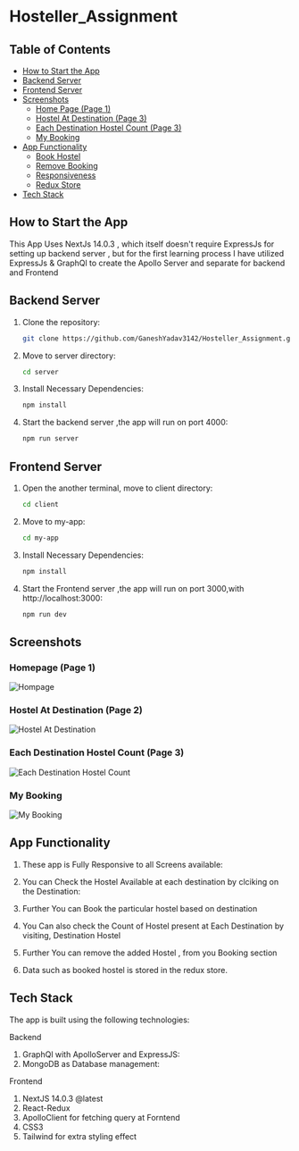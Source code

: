 # Hosteller_Assignment


## Table of Contents

- [How to Start the App](#how-to-start-the-app)
- [Backend Server](#backend-server)
- [Frontend Server](#frontend-server)
- [Screenshots](#screenshots)
  - [Home Page (Page 1)](#home-page)
  - [Hostel At Destination (Page 3)](#hostel-at-destination)
  - [Each Destination Hostel Count (Page 3)](#each-destination-hostel-count)
  - [My Booking](#my-booking)
- [App Functionality](#app-functionality)
  - [Book Hostel](#book-hostel)
  - [Remove Booking](#remove-booking)
  - [Responsiveness](#responsiveness)
  - [Redux Store](#reduc-store)
- [Tech Stack](#tech-stack)

## How to Start the App

This App Uses NextJs 14.0.3 , which itself doesn't require ExpressJs for setting up backend server , but for the first learning process I have utilized ExpressJs & GraphQl to create the 
Apollo Server and separate for backend and Frontend

## Backend Server

1. Clone the repository:

   ```bash
   git clone https://github.com/GaneshYadav3142/Hosteller_Assignment.git

2. Move to server directory: 
   
   ```bash
   cd server

3. Install Necessary Dependencies: 

    ```bash
   npm install

4. Start the backend server ,the app will run on port 4000:

    ```bash
    npm run server
    
## Frontend Server

1. Open the another terminal, move to client directory:

   ```bash
   cd client

2. Move to my-app: 
   
   ```bash
   cd my-app

3. Install Necessary Dependencies: 

    ```bash
   npm install

4. Start the Frontend server ,the app will run on port 3000,with http://localhost:3000:

    ```bash
    npm run dev

## Screenshots

### Homepage (Page 1)

![Hompage](./client/my-app/public/utils/Homepage.jpg)

### Hostel At Destination (Page 2)

![Hostel At Destination](./client/my-app/public/utils/Hostel_at_Destination.jpg)

### Each Destination Hostel Count (Page 3)

![Each Destination Hostel Count](./client/my-app/public/utils/HostelCount_At_Destionation.jpg)

### My Booking

![My Booking](./client/my-app/public/utils/Booking_page.jpg)


## App Functionality

1. These app is Fully Responsive to all Screens available:

2. You can Check the Hostel Available at each destination by clciking on the Destination:

3. Further You can Book the particular hostel based on destination

4. You Can also check the Count of Hostel present at Each Destination by visiting, Destination Hostel

5. Further You can remove the added Hostel , from you Booking section


6. Data such as booked hostel  is stored in the redux store.


## Tech Stack

The app is built using the following technologies:

Backend
1. GraphQl with ApolloServer and ExpressJS:
2. MongoDB as Database management:

Frontend
1. NextJS 14.0.3 @latest
2. React-Redux
3. ApolloClient for fetching query at Forntend
4. CSS3
5. Tailwind for extra styling effect

